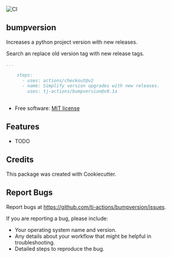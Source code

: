 ![CI](https://github.com/tj-actions/bumpversion/workflows/CI/badge.svg)

bumpversion
-----------

Increases a python project version with new releases.

Search an replace old version tag with new release tags.

```yaml
...

    steps:
      - uses: actions/checkout@v2
      - name: Simplify version upgrades with new releases.
        uses: tj-actions/bumpversion@v0.1a
        
```

* Free software: [MIT license](LICENSE)

Features
--------

* TODO


Credits
-------

This package was created with Cookiecutter.



Report Bugs
-----------

Report bugs at https://github.com/tj-actions/bumpversion/issues.

If you are reporting a bug, please include:

* Your operating system name and version.
* Any details about your workflow that might be helpful in troubleshooting.
* Detailed steps to reproduce the bug.
